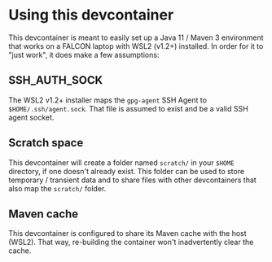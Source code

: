 # Using this devcontainer
This devcontainer is meant to easily set up a Java 11 / Maven 3 environment that works on a FALCON laptop with WSL2 (v1.2+) installed. In order for it to "just work", it does make a few assumptions:
## SSH_AUTH_SOCK
The WSL2 v1.2+ installer maps the `gpg-agent` SSH Agent to `$HOME/.ssh/agent.sock`. That file is assumed to exist and be a valid SSH agent socket.
## Scratch space
This devcontainer will create a folder named `scratch/` in your `$HOME` directory, if one doesn't already exist. This folder can be used to store temporary / transient data and to share files with other devcontainers that also map the `scratch/` folder.
## Maven cache
This devcontainer is configured to share its Maven cache with the host (WSL2). That way, re-building the container won't inadvertently clear the cache.
